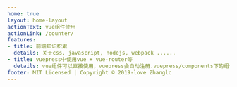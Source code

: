 ```yaml
---
home: true
layout: home-layout
actionText: vue组件使用
actionLink: /counter/
features:
- title: 前端知识积累
  details: 关于css, javascript, nodejs, webpack ......
- title: vuepress中使用vue + vue-router等
  details: vue组件可以直接使用，vuepress会自动注册.vuepress/components下的组件
footer: MIT Licensed | Copyright © 2019-love Zhanglc 
--- 
```

<my-header></my-header>

<!-- 自定义首页 设置layout之后首页就会直接使用自定的layou页面 -->